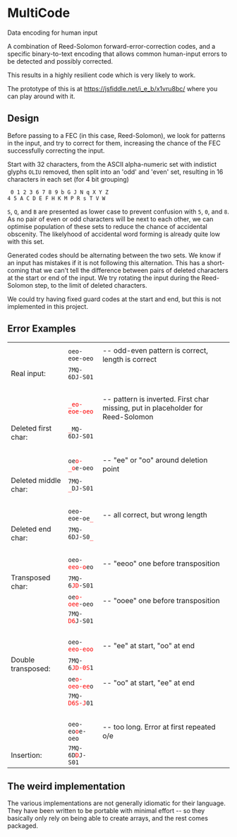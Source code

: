 # MultiCode

Data encoding for human input

A combination of Reed-Solomon forward-error-correction codes,
and a specific binary-to-text encoding that allows common human-input errors
to be detected and possibly corrected.

This results in a highly resilient code which is very likely to work.

The prototype of this is at https://jsfiddle.net/i_e_b/x1vru8bc/  where you can play around with it.

## Design

Before passing to a FEC (in this case, Reed-Solomon), we look for 
patterns in the input, and try to correct for them, increasing the chance
of the FEC successfully correcting the input.


Start with 32 characters, from the ASCII alpha-numeric set with indistict glyphs <code>OLIU</code> removed,
then split into an 'odd' and 'even' set, resulting in 16 characters in each set (for 4 bit grouping)
```text
 0 1 2 3 6 7 8 9 b G J N q X Y Z
4 5 A C D E F H K M P R s T V W
```

`S`, `Q`, and `B` are presented as lower case
to prevent confusion with `5`, `0`, and `8`.
As no pair of even or odd characters will be next to each other, we can optimise population of these
sets to reduce the chance of accidental obscenity. The likelyhood of accidental word forming is already
quite low with this set.

Generated codes should be alternating between the two sets.
We know if an input has mistakes if it is not following this alternation.
This has a short-coming that we can't tell the difference between pairs of deleted characters
at the start or end of the input. We try rotating the input during the Reed-Solomon step,
to the limit of deleted characters.

We could try having fixed guard codes at the start and end, but this is not implemented in this project.

## Error Examples

<table>
  <tr>
    <td></td>
    <td><code></code></td>
    <td></td>
  </tr>
  <tr>
    <td></td>
    <td><code>oeo-eoe-oeo</code></td>
    <td>-- odd-even pattern is correct, length is correct</td>
  </tr>
  <tr>
    <td>Real input:</td>
    <td><code>7MQ-6DJ-S01</code></td>
    <td></td>
  </tr>
  <tr><td>&nbsp;</td></tr>
  <tr>
    <td></td>
    <td><code><span style="color:red;">_eo-eoe-oeo</span></code></td>
    <td>-- pattern is inverted. First char missing, put in placeholder for Reed-Solomon</td>
  </tr>
  <tr>
    <td>Deleted first char:</td>
    <td><code><span style="color:red;">_</span>MQ-6DJ-S01</code></td>
    <td></td>
  </tr>
  <tr><td>&nbsp;</td></tr>
  <tr>
    <td></td>
    <td><code>oe<span style="color:red;">o-_o</span>e-oeo</code></td>
    <td>-- "ee" or "oo" around deletion point</td>
  </tr>
  <tr>
    <td>Deleted middle char:</td>
    <td><code>7MQ-<span style="color:red;">_</span>DJ-S01</code></td>
    <td></td>
  </tr>
  <tr><td>&nbsp;</td></tr>
  <tr>
    <td></td>
    <td><code>oeo-eoe-oe<span style="color:red;">_</span></code></td>
    <td>-- all correct, but wrong length</td>
  </tr>
  <tr>
    <td>Deleted end char:</td>
    <td><code>7MQ-6DJ-S0<span style="color:red;">_</span></code></td>
    <td></td>
  </tr>
  <tr><td>&nbsp;</td></tr>
  <tr>
    <td></td>
    <td><code>oeo-<span style="color:red;">eeo-o</span>eo</code></td>
    <td>-- "eeoo" one before transposition</td>
  </tr>
  <tr>
    <td>Transposed char:</td>
    <td><code>7MQ-6<span style="color:red;">JD</span>-S01</code></td>
    <td></td>
  </tr>
  <tr>
    <td></td>
    <td><code>oe<span style="color:red;">o-oee</span>-oeo</code></td>
    <td>-- "ooee" one before transposition</td>
  </tr>
  <tr>
    <td></td>
    <td><code>7MQ-<span style="color:red;">D6</span>J-S01</code></td>
    <td></td>
  </tr>
  <tr><td>&nbsp;</td></tr>
  <tr>
    <td></td>
    <td><code>oeo-<span style="color:red;">eeo-eoo</span></code></td>
    <td>-- "ee" at start, "oo" at end</td>
  </tr>
  <tr>
    <td>Double transposed:</td>
    <td><code>7MQ-6<span style="color:red;">JD-0S</span>1</code></td>
    <td></td>
  </tr>
  <tr>
    <td></td>
    <td><code>oe<span style="color:red;">o-oeo-ee</span>o</code></td>
    <td>-- "oo" at start, "ee" at end</td>
  </tr>
  <tr>
    <td></td>
    <td><code>7MQ-<span style="color:red;">D6S-J</span>01</code></td>
    <td></td>
  </tr>
  <tr><td>&nbsp;</td></tr>
  <tr>
    <td></td>
    <td><code>oeo-eo<span style="color:red;">o</span>e-oeo</code></td>
    <td>-- too long. Error at first repeated o/e</td>
  </tr>
  <tr>
    <td>Insertion:</td>
    <td><code>7MQ-6D<span style="color:red;">D</span>J-S01</code></td>
    <td></td>
  </tr>
</table>

## The weird implementation

The various implementations are not generally idiomatic for their language. They have been written to be portable with minimal effort -- so they basically only rely on being able to create arrays, and the rest comes packaged.
